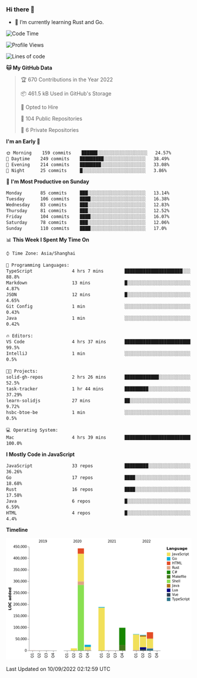 ### Hi there 👋

- 🌱 I’m currently learning Rust and Go.

<!--START_SECTION:waka-->
![Code Time](http://img.shields.io/badge/Code%20Time-687%20hrs%2059%20mins-blue)

![Profile Views](http://img.shields.io/badge/Profile%20Views-0-blue)

![Lines of code](https://img.shields.io/badge/From%20Hello%20World%20I%27ve%20Written-981%20Thousand%20lines%20of%20code-blue)

**🐱 My GitHub Data** 

> 🏆 670 Contributions in the Year 2022
 > 
> 📦 461.5 kB Used in GitHub's Storage 
 > 
> 💼 Opted to Hire
 > 
> 📜 104 Public Repositories 
 > 
> 🔑 6 Private Repositories  
 > 
**I'm an Early 🐤** 

```text
🌞 Morning    159 commits    ██████░░░░░░░░░░░░░░░░░░░   24.57% 
🌆 Daytime    249 commits    █████████░░░░░░░░░░░░░░░░   38.49% 
🌃 Evening    214 commits    ████████░░░░░░░░░░░░░░░░░   33.08% 
🌙 Night      25 commits     █░░░░░░░░░░░░░░░░░░░░░░░░   3.86%

```
📅 **I'm Most Productive on Sunday** 

```text
Monday       85 commits     ███░░░░░░░░░░░░░░░░░░░░░░   13.14% 
Tuesday      106 commits    ████░░░░░░░░░░░░░░░░░░░░░   16.38% 
Wednesday    83 commits     ███░░░░░░░░░░░░░░░░░░░░░░   12.83% 
Thursday     81 commits     ███░░░░░░░░░░░░░░░░░░░░░░   12.52% 
Friday       104 commits    ████░░░░░░░░░░░░░░░░░░░░░   16.07% 
Saturday     78 commits     ███░░░░░░░░░░░░░░░░░░░░░░   12.06% 
Sunday       110 commits    ████░░░░░░░░░░░░░░░░░░░░░   17.0%

```


📊 **This Week I Spent My Time On** 

```text
⌚︎ Time Zone: Asia/Shanghai

💬 Programming Languages: 
TypeScript               4 hrs 7 mins        ██████████████████████░░░   88.8% 
Markdown                 13 mins             █░░░░░░░░░░░░░░░░░░░░░░░░   4.87% 
JSON                     12 mins             █░░░░░░░░░░░░░░░░░░░░░░░░   4.65% 
Git Config               1 min               ░░░░░░░░░░░░░░░░░░░░░░░░░   0.43% 
Java                     1 min               ░░░░░░░░░░░░░░░░░░░░░░░░░   0.42%

🔥 Editors: 
VS Code                  4 hrs 37 mins       █████████████████████████   99.5% 
IntelliJ                 1 min               ░░░░░░░░░░░░░░░░░░░░░░░░░   0.5%

🐱‍💻 Projects: 
solid-gh-repos           2 hrs 26 mins       █████████████░░░░░░░░░░░░   52.5% 
task-tracker             1 hr 44 mins        █████████░░░░░░░░░░░░░░░░   37.29% 
learn-solidjs            27 mins             ██░░░░░░░░░░░░░░░░░░░░░░░   9.72% 
hsbc-btoe-be             1 min               ░░░░░░░░░░░░░░░░░░░░░░░░░   0.5%

💻 Operating System: 
Mac                      4 hrs 39 mins       █████████████████████████   100.0%

```

**I Mostly Code in JavaScript** 

```text
JavaScript               33 repos            █████████░░░░░░░░░░░░░░░░   36.26% 
Go                       17 repos            ████░░░░░░░░░░░░░░░░░░░░░   18.68% 
Rust                     16 repos            ████░░░░░░░░░░░░░░░░░░░░░   17.58% 
Java                     6 repos             █░░░░░░░░░░░░░░░░░░░░░░░░   6.59% 
HTML                     4 repos             █░░░░░░░░░░░░░░░░░░░░░░░░   4.4%

```


**Timeline**

![Chart not found](https://raw.githubusercontent.com/elton/elton/main/charts/bar_graph.png) 


 Last Updated on 10/09/2022 02:12:59 UTC
<!--END_SECTION:waka-->

<!--
**elton/elton** is a ✨ _special_ ✨ repository because its `README.md` (this file) appears on your GitHub profile.

Here are some ideas to get you started:

- 🔭 I’m currently working on ...
- 🌱 I’m currently learning ...
- 👯 I’m looking to collaborate on ...
- 🤔 I’m looking for help with ...
- 💬 Ask me about ...
- 📫 How to reach me: ...
- 😄 Pronouns: ...
- ⚡ Fun fact: ...
-->
